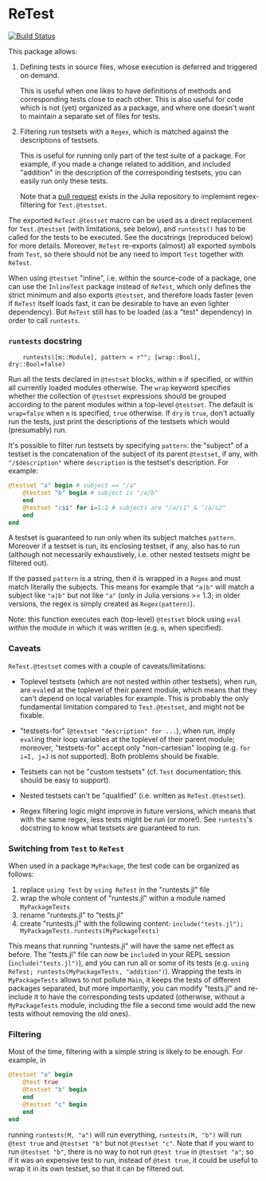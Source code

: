 # ReTest

[![Build Status](https://travis-ci.com/JuliaTesting/ReTest.jl.svg?branch=master)](https://travis-ci.com/JuliaTesting/ReTest.jl)

This package allows:

1. Defining tests in source files, whose execution is deferred and triggered on demand.

   This is useful when one likes to have definitions of methods and
   corresponding tests close to each other. This is also useful for code which
   is not (yet) organized as a package, and where one doesn't want to maintain a
   separate set of files for tests.

2. Filtering run testsets with a `Regex`, which is matched against the
   descriptions of testsets.

   This is useful for running only part of the test suite of a package. For
   example, if you made a change related to addition, and included "addition" in
   the description of the corresponding testsets, you can easily run only these
   tests.

   Note that a [pull request](https://github.com/JuliaLang/julia/pull/33672)
   exists in the Julia repository to implement regex-filtering for
   `Test.@testset`.

The exported `ReTest.@testset` macro can be used as a direct replacement for
`Test.@testset` (with limitations, see below), and `runtests()` has to be called
for the tests to be executed. See the docstrings (reproduced below) for more
details. Moreover, `ReTest` re-exports (almost) all exported symbols from
`Test`, so there should not be any need to import `Test` together with `ReTest`.

When using `@testset` "inline", i.e. within the source-code of a package, one
can use the `InlineTest` package instead of `ReTest`, which only defines the
strict minimum and also exports `@testset`, and therefore loads faster (even if
`ReTest` itself loads fast, it can be desirable to have an even lighter
dependency). But `ReTest` still has to be loaded (as a "test" dependency) in
order to call `runtests`.

### `runtests` docstring

```
    runtests([m::Module], pattern = r""; [wrap::Bool], dry::Bool=false)
```
Run all the tests declared in `@testset` blocks, within `m` if specified,
or within all currently loaded modules otherwise.
The `wrap` keyword specifies whether the collection of `@testset` expressions
should be grouped according to the parent modules within a top-level `@testset`.
The default is `wrap=false` when `m` is specified, `true` otherwise.
If `dry` is `true`, don't actually run the tests, just print the descriptions
of the testsets which would (presumably) run.

It's possible to filter run testsets by specifying `pattern`: the "subject" of a
testset is the concatenation of the subject of its parent `@testset`, if any,
with `"/$description"` where `description` is the testset's description.
For example:
```julia
@testset "a" begin # subject == "/a"
    @testset "b" begin # subject is "/a/b"
    end
    @testset "c$i" for i=1:2 # subjects are "/a/c1" & "/a/c2"
    end
end
```
A testset is guaranteed to run only when its subject matches `pattern`.
Moreover if a testset is run, its enclosing testset, if any, also has to run
(although not necessarily exhaustively, i.e. other nested testsets
might be filtered out).

If the passed `pattern` is a string, then it is wrapped in a `Regex` and must
match literally the subjects.
This means for example that `"a|b"` will match a subject like `"a|b"` but not like `"a"`
(only in Julia versions >= 1.3; in older versions, the regex is simply created as
`Regex(pattern)`).

Note: this function executes each (top-level) `@testset` block using `eval` *within* the
module in which it was written (e.g. `m`, when specified).

### Caveats

`ReTest.@testset` comes with a couple of caveats/limitations:

* Toplevel testsets (which are not nested within other testsets), when run, are
  `eval`ed at the toplevel of their parent module, which means that they can't
  depend on local variables for example. This is probably the only fundamental
  limitation compared to `Test.@testset`, and might not be fixable.

* "testsets-for" (`@testset "description" for ...`), when run, imply
  `eval`ing their loop variables at the toplevel of their parent module;
  moreover, "testsets-for" accept only "non-cartesian" looping (e.g. `for i=I,
  j=J` is not supported). Both problems should be fixable.

* Testsets can not be "custom testsets" (cf. `Test` documentation; this should
  be easy to support).

* Nested testsets can't be "qualified" (i.e. written as `ReTest.@testset`).

* Regex filtering logic might improve in future versions, which means that with
  the same regex, less tests might be run (or more!). See `runtests`'s docstring
  to know what testsets are guaranteed to run.

### Switching from `Test` to `ReTest`

When used in a package `MyPackage`, the test code can be organized as follows:
1. replace `using Test` by `using ReTest` in the "runtests.jl" file
2. wrap the whole content of "runtests.jl" within a module named `MyPackageTests`
3. rename "runtests.jl" to "tests.jl"
4. create "runtests.jl" with the following content:
   `include("tests.jl"); MyPackageTests.runtests(MyPackageTests)`

This means that running "runtests.jl" will have the same net effect as before.
The "tests.jl" file can now be `include`d in your REPL session (`include("tests.jl")`),
and you can run all or some of its tests
(e.g. `using ReTest; runtests(MyPackageTests, "addition")`).
Wrapping the tests in `MyPackageTests` allows to not pollute `Main`, it keeps the tests
of different packages separated, but more importantly, you can modify "tests.jl" and
re-include it to have the corresponding tests updated (otherwise, without
a `MyPackageTests` module, including the file a second time would add the new tests
without removing the old ones).

### Filtering

Most of the time, filtering with a simple string is likely to be enough. For example, in
```julia
@testset "a" begin
    @test true
    @testset "b" begin
    end
    @testset "c" begin
    end
end
```

running `runtests(M, "a")` will run everything, `runtests(M, "b")` will run
`@test true` and `@testset "b"` but not `@testset "c"`.
Note that if you want to run `@testset "b"`, there is no way to not run
`@test true` in `@testset "a"`; so if it was an expensive test to run,
instead of `@test true`, it could be useful to wrap it in its own testset, so that
it can be filtered out.
